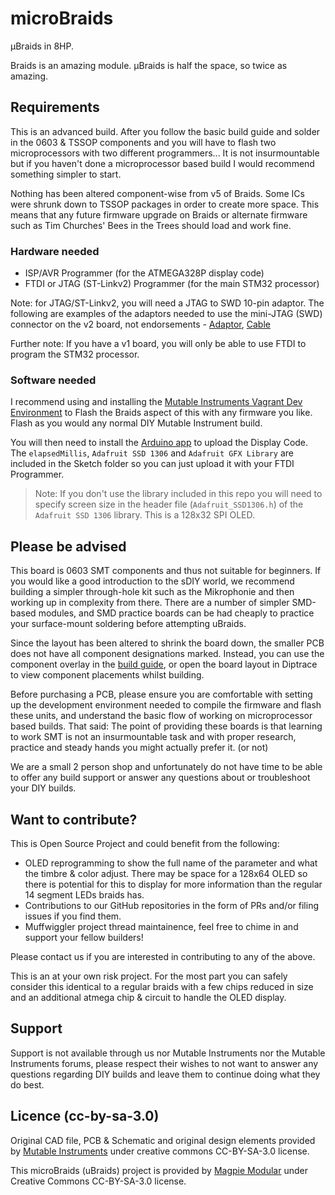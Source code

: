 # microBraids
μBraids in 8HP.

Braids is an amazing module. μBraids is half the space, so twice as amazing.

## Requirements
This is an advanced build. After you follow the basic build guide and solder in the 0603 & TSSOP components and you will have to flash two microprocessors with two different programmers... It is not insurmountable but if you haven't done a microprocessor based build I would recommend something simpler to start.

Nothing has been altered component-wise from v5 of Braids. Some ICs were shrunk down to TSSOP packages in order to create more space. This means that any future firmware upgrade on Braids or alternate firmware such as Tim Churches' Bees in the Trees should load and work fine.

### Hardware needed

- ISP/AVR Programmer (for the ATMEGA328P display code)
- FTDI or JTAG (ST-Linkv2) Programmer (for the main STM32 processor)
  
Note: for JTAG/ST-Linkv2, you will need a JTAG to SWD 10-pin adaptor.
The following are examples of the adaptors needed to use the mini-JTAG (SWD) connector on
the v2 board, not endorsements - [Adaptor][5], [Cable][6]

Further note: If you have a v1 board, you will only be able to use FTDI to program the
STM32 processor.

### Software needed

I recommend using and installing the [Mutable Instruments Vagrant Dev Environment][1] to Flash the Braids aspect of this with any firmware you like. Flash as you would any normal DIY Mutable Instrument build.

You will then need to install the [Arduino app][2] to upload the Display Code. The `elapsedMillis`, `Adafruit SSD 1306` and `Adafruit GFX Library` are included in the Sketch folder so you can just upload it with your FTDI Programmer.

> Note: If you don't use the library included in this repo you will need to specify screen size in the header file (`Adafruit_SSD1306.h`) of the `Adafruit SSD 1306` library. This is a 128x32 SPI OLED.

## Please be advised

This board is 0603 SMT components and thus not suitable for beginners. If you would like a good introduction to the sDIY world, we recommend building a simpler through-hole kit such as the Mikrophonie and then working up in complexity from there.
There are a number of simpler SMD-based modules, and SMD practice boards can be had cheaply to practice your surface-mount soldering before attempting uBraids.

Since the layout has been altered to shrink the board down, the smaller PCB does not have all component designations marked. Instead, you can use the component overlay in the [build guide][0], or open the board layout in Diptrace to view component placements whilst building.

Before purchasing a PCB, please ensure you are comfortable with setting up the development environment needed to compile the firmware and flash these units, and understand the basic flow of working on microprocessor based builds. That said: The point of providing these boards is that learning to work SMT is not an insurmountable task and with proper research, practice and steady hands you might actually prefer it. (or not)

We are a small 2 person shop and unfortunately do not have time to be able to offer any build support or answer any questions about or troubleshoot your DIY builds.

## Want to contribute?

This is Open Source Project and could benefit from the following:

- OLED reprogramming to show the full name of the parameter and what the timbre & color adjust. There may be space for a 128x64 OLED so there is potential for this to display for more information than the regular 14 segment LEDs braids has.
- Contributions to our GitHub repositories in the form of PRs and/or filing issues if you
  find them.
- Muffwiggler project thread maintainence, feel free to chime in and support your fellow
  builders!

Please contact us if you are interested in contributing to any of the above.

  This is an at your own risk project. For the most part you can safely consider this identical to a regular braids with a few chips reduced in size and an additional atmega chip & circuit to handle the OLED display.

## Support
Support is not available through us nor Mutable Instruments nor the Mutable Instruments forums, please respect their wishes to not want to answer any questions regarding DIY builds and leave them to continue doing what they do best.

## Licence (cc-by-sa-3.0)
Original CAD file, PCB & Schematic and original design elements provided by [Mutable Instruments][3] under creative commons CC-BY-SA-3.0 license. 

This microBraids (uBraids) project is provided by [Magpie Modular][4] under Creative Commons CC-BY-SA-3.0 license.


[0]: http://github.com/MagpieModular/microBraids/blob/master/Build%20Guide/MicroBraids%20Build.pdf
[1]: http://github.com/pichenettes/mutable-dev-environment 
[2]: http://www.arduino.cc/en/Main/Software
[3]: http://mutable-instruments.net
[4]: http://magpie-modular.myshopify.com
[5]: https://www.adafruit.com/product/2094
[6]: https://www.adafruit.com/product/1675
 
